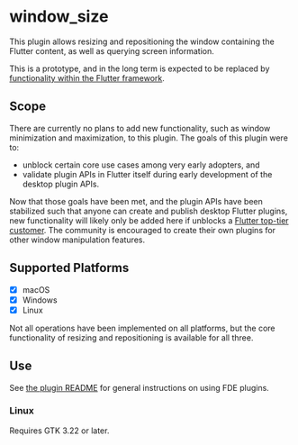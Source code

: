 # window_size

This plugin allows resizing and repositioning the window containing the Flutter
content, as well as querying screen information.

This is a prototype, and in the long term is expected to be replaced by
[functionality within the Flutter
framework](https://flutter.dev/go/desktop-multi-window-support).

## Scope

There are currently no plans to add new functionality, such as window
minimization and maximization, to this plugin. The goals of this plugin were to:
- unblock certain core use cases among very early adopters, and
- validate plugin APIs in Flutter itself during early development of the desktop
  plugin APIs.

Now that those goals have been met, and the plugin APIs have been stabilized
such that anyone can create and publish desktop Flutter plugins, new functionality
will likely only be added here if unblocks a [Flutter top-tier
customer](https://github.com/flutter/flutter/wiki/Issue-hygiene#customers).
The community is encouraged to create their own plugins for other window
manipulation features.

## Supported Platforms

- [x] macOS
- [x] Windows
- [x] Linux

Not all operations have been implemented on all platforms, but the core functionality
of resizing and repositioning is available for all three.

## Use

See [the plugin README](../README.md) for general instructions on using FDE plugins.

### Linux

Requires GTK 3.22 or later.

